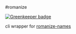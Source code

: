 #romanize

[![Greenkeeper badge](https://badges.greenkeeper.io/zhuangya/romanize-names-cli.svg)](https://greenkeeper.io/)

cli wrapper for [romanize-names](https://github.com/muan/romanize-names)
